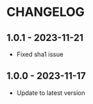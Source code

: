 # CHANGELOG

## 1.0.1 - 2023-11-21
* Fixed sha1 issue

## 1.0.0 - 2023-11-17
* Update to latest version
